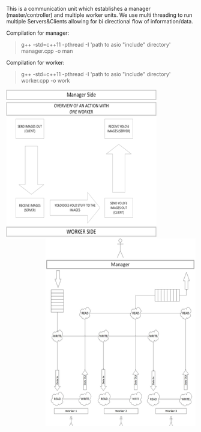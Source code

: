 




This is a communication unit which establishes a manager (master/controller)
and multiple worker units. We use multi threading to run multiple Servers&Clients
allowing for bi directional flow of information/data.



Compilation for manager:
> g++ -std=c++11 -pthread -I 'path to asio "include" directory' manager.cpp -o man

Compilation for worker:
> g++ -std=c++11 -pthread -I 'path to asio "include" directory' worker.cpp -o work




<img align="Left" width="400" height="400" src="diagrams/OneWorkerVisualization.jpg">

<img align="Right" width="400" height="500" src="diagrams/HighLevelVisualization.jpg">

